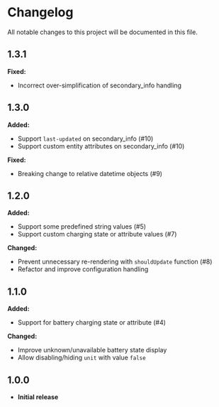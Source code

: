 # Changelog
All notable changes to this project will be documented in this file.

## 1.3.1

**Fixed:**
- Incorrect over-simplification of secondary_info handling

## 1.3.0

**Added:**
- Support `last-updated` on secondary_info (#10)
- Support custom entity attributes on secondary_info (#10)

**Fixed:**
- Breaking change to relative datetime objects (#9)

## 1.2.0

**Added:**
- Support some predefined string values (#5)
- Support custom charging state or attribute values (#7)

**Changed:**
- Prevent unnecessary re-rendering with `shouldUpdate` function (#8)
- Refactor and improve configuration handling

## 1.1.0

**Added:**
- Support for battery charging state or attribute (#4)

**Changed:**
- Improve unknown/unavailable battery state display
- Allow disabling/hiding `unit` with value `false`

## 1.0.0

- **Initial release**
